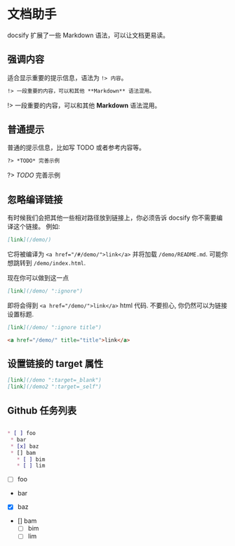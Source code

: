 # 文档助手

docsify 扩展了一些 Markdown 语法，可以让文档更易读。


## 强调内容

适合显示重要的提示信息，语法为 `!> 内容`。

```markdown
!> 一段重要的内容，可以和其他 **Markdown** 语法混用。
```

!> 一段重要的内容，可以和其他 **Markdown** 语法混用。


## 普通提示

普通的提示信息，比如写 TODO 或者参考内容等。

```markdown
?> *TODO* 完善示例
```

?> *TODO* 完善示例


## 忽略编译链接

有时候我们会把其他一些相对路径放到链接上，你必须告诉 docsify 你不需要编译这个链接。 例如:

```md
[link](/demo/)
```


它将被编译为 `<a href="/#/demo/">link</a>` 并将加载 `/demo/README.md`. 可能你想跳转到 `/demo/index.html`.

现在你可以做到这一点

```md
[link](/demo/ ":ignore")
```
即将会得到 `<a href="/demo/">link</a>` html 代码. 不要担心, 你仍然可以为链接设置标题.

```md
[link](/demo/ ":ignore title")

<a href="/demo/" title="title">link</a>
```


## 设置链接的 target 属性

```md
[link](/demo ":target=_blank")
[link](/demo2 ":target=_self")
```


## Github 任务列表

```md

* [ ] foo
 * bar
 * [x] baz
 * [] bam
   * [ ] bim
   * [ ] lim
```

* [ ] foo
 * bar
 * [x] baz
 * [] bam
   * [ ] bim
   * [ ] lim
